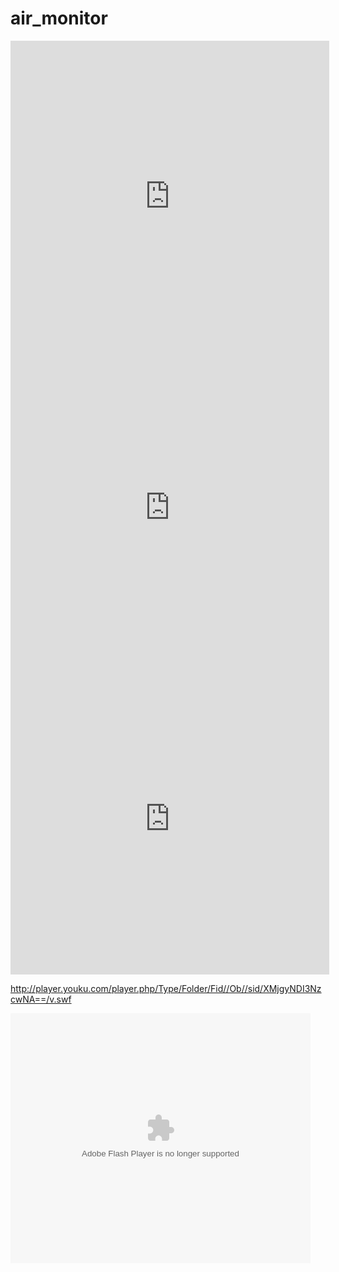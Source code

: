 # air_monitor

<iframe height=498 width=510 src='http://player.youku.com/embed/XMjc5NDc4NzgxNg==' frameborder=0 'allowfullscreen'> </iframe>

<iframe height=498 width=510 src='http://player.youku.com/embed/XMjc5NDc4NzgxNg==' frameborder=0 'allowfullscreen'></iframe>

<iframe height=498 width=510 src='http://player.youku.com/embed/XMjgyNDI3NzcwNA==' frameborder=0 'allowfullscreen'></iframe>

http://player.youku.com/player.php/Type/Folder/Fid//Ob//sid/XMjgyNDI3NzcwNA==/v.swf

<embed src='http://player.youku.com/player.php/Type/Folder/Fid//Ob//sid/XMjgyNDI3NzcwNA==/v.swf' quality='high' width='480' height='400' align='middle' allowScriptAccess='always' allowFullScreen='true' mode='transparent' type='application/x-shockwave-flash'></embed>
